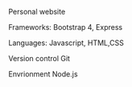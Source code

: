 Personal website

Frameworks:
Bootstrap 4, Express

Languages:
Javascript, HTML,CSS

Version control
Git

Envrionment
Node.js
